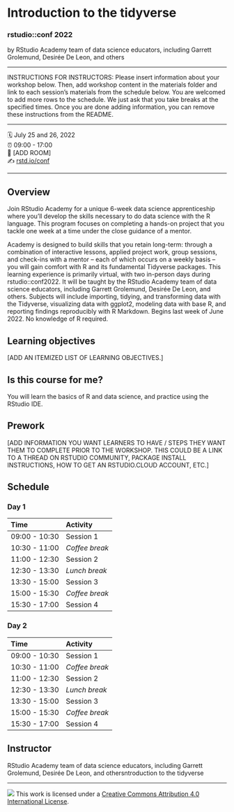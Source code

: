 Introduction to the tidyverse 
================

### rstudio::conf 2022

by RStudio Academy team of data science educators, including Garrett Grolemund, Desirée De Leon, and others

-----

INSTRUCTIONS FOR INSTRUCTORS: Please insert information about your
workshop below. Then, add workshop content in the materials folder and
link to each session’s materials from the schedule below. You are
welcomed to add more rows to the schedule. We just ask that you take
breaks at the specified times. Once you are done adding information, you
can remove these instructions from the README.

-----

:spiral_calendar: July 25 and 26, 2022  
:alarm_clock:     09:00 - 17:00  
:hotel:           \[ADD ROOM\]  
:writing_hand:    [rstd.io/conf](http://rstd.io/conf)

-----

## Overview

Join RStudio Academy for a unique 6-week data science apprenticeship where you’ll develop the skills necessary to do data science with the R language. This program focuses on completing a hands-on project that you tackle one week at a time under the close guidance of a mentor.

Academy is designed to build skills that you retain long-term: through a combination of interactive lessons, applied project work, group sessions, and check-ins with a mentor – each of which occurs on a weekly basis – you will gain comfort with R and its fundamental Tidyverse packages. This learning experience is primarily virtual, with two in-person days during rstudio::conf2022. It will be taught by the RStudio Academy team of data science educators, including Garrett Grolemund, Desirée De Leon, and others. Subjects will include importing, tidying, and transforming data with the Tidyverse, visualizing data with ggplot2, modeling data with base R, and reporting findings reproducibly with R Markdown. Begins last week of June 2022. No knowledge of R required.

## Learning objectives

[ADD AN ITEMIZED LIST OF LEARNING OBJECTIVES.]

## Is this course for me?

You will learn the basics of R and data science, and practice using the RStudio IDE.

## Prework

\[ADD INFORMATION YOU WANT LEARNERS TO HAVE / STEPS THEY WANT THEM TO
COMPLETE PRIOR TO THE WORKSHOP. THIS COULD BE A LINK TO A THREAD ON
RSTUDIO COMMUNITY, PACKAGE INSTALL INSTRUCTIONS, HOW TO GET AN
RSTUDIO.CLOUD ACCOUNT, ETC.\]

## Schedule

### Day 1

| Time          | Activity         |
| :------------ | :--------------- |
| 09:00 - 10:30 | Session 1        |
| 10:30 - 11:00 | *Coffee break*   |
| 11:00 - 12:30 | Session 2        |
| 12:30 - 13:30 | *Lunch break*    |
| 13:30 - 15:00 | Session 3        |
| 15:00 - 15:30 | *Coffee break*   |
| 15:30 - 17:00 | Session 4        |

### Day 2

| Time          | Activity         |
| :------------ | :--------------- |
| 09:00 - 10:30 | Session 1        |
| 10:30 - 11:00 | *Coffee break*   |
| 11:00 - 12:30 | Session 2        |
| 12:30 - 13:30 | *Lunch break*    |
| 13:30 - 15:00 | Session 3        |
| 15:00 - 15:30 | *Coffee break*   |
| 15:30 - 17:00 | Session 4        |

## Instructor

RStudio Academy team of data science educators, including Garrett Grolemund, Desirée De Leon, and othersntroduction to the tidyverse

-----

![](https://i.creativecommons.org/l/by/4.0/88x31.png) This work is
licensed under a [Creative Commons Attribution 4.0 International
License](https://creativecommons.org/licenses/by/4.0/).
